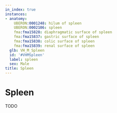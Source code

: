 ```yaml
---
in_index: true
instances:
- anatomy:
    UBERON:0001248: hilum of spleen
    UBERON:0002106: spleen
    fma:fma15828: diaphragmatic surface of spleen
    fma:fma15837: gastric surface of spleen
    fma:fma15838: colic surface of spleen
    fma:fma15839: renal surface of spleen
  glb: VH_M_Spleen
  id: '#VHMSpleen'
  label: spleen
  sex: Male
title: Spleen
---
```


# Spleen

TODO